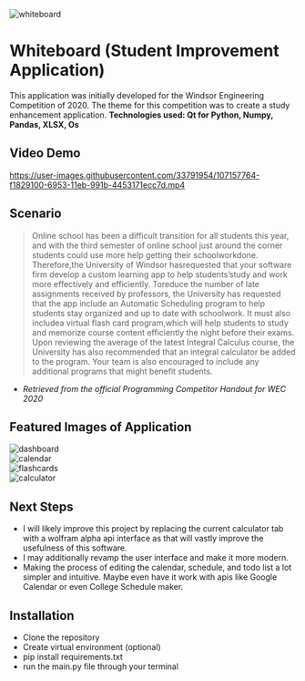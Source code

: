 ![whiteboard](https://user-images.githubusercontent.com/33791954/107157768-fa736280-6953-11eb-956a-4876be5255f3.jpg)

# Whiteboard (Student Improvement Application)
This application was initially developed for the Windsor Engineering Competition of 2020. The theme for this competition was to create a study enhancement application.
**Technologies used: Qt for Python, Numpy, Pandas, XLSX, Os**

## Video Demo
https://user-images.githubusercontent.com/33791954/107157764-f1829100-6953-11eb-991b-4453171ecc7d.mp4

## Scenario
> Online school has been a difficult transition for all students this year, and with the third semester of online school just around the corner students could use more help getting their schoolworkdone. Therefore,the University of Windsor hasrequested that your software firm develop a custom learning app to help students’study and work more effectively and efficiently. Toreduce the number of late assignments received by professors, the University has requested that the app include an Automatic Scheduling program to help students stay organized and up to date with schoolwork. It must also includea virtual flash card program,which will help students to study and memorize course content efficiently the night before their exams. Upon reviewing the average of the latest Integral Calculus course, the University has also recommended that an integral calculator be added to the program. Your team is also encouraged to include any additional programs that might benefit students.

- *Retrieved from the official Programming Competitor Handout for WEC 2020*

## Featured Images of Application
![dashboard](https://user-images.githubusercontent.com/33791954/107157426-1249e700-6952-11eb-8dfb-3b42ca08b180.png)
<br>
![calendar](https://user-images.githubusercontent.com/33791954/107157433-16760480-6952-11eb-85bf-f8e5d7c4e344.png)
<br>
![flashcards](https://user-images.githubusercontent.com/33791954/107157435-183fc800-6952-11eb-8501-fbef82f3f284.png)
<br>
![calculator](https://user-images.githubusercontent.com/33791954/107157436-1a098b80-6952-11eb-89dd-4dd1bab9b3bb.png)

## Next Steps
* I will likely improve this project by replacing the current calculator tab with a wolfram alpha api interface as that will vastly improve the usefulness of this software.
* I may additionally revamp the user interface and make it more modern.
* Making the process of editing the calendar, schedule, and todo list a lot simpler and intuitive. Maybe even have it work with apis like Google Calendar or even College Schedule maker.

## Installation

* Clone the repository
* Create virtual environment (optional)
* pip install requirements.txt
* run the main.py file through your terminal
